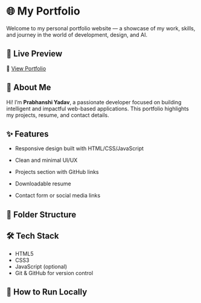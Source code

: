 # 🌐 My Portfolio
Welcome to my personal portfolio website — a showcase of my work, skills, and journey in the world of development, design, and AI.

## 🚀 Live Preview

🔗 [View Portfolio](https://portfolioprabhnashi.netlify.app/)  



## 🧠 About Me

Hi! I’m **Prabhanshi Yadav**, a passionate developer focused on building intelligent and impactful web-based applications. This portfolio highlights my projects, resume, and contact details.



## ✨ Features

- Responsive design built with HTML/CSS/JavaScript

- Clean and minimal UI/UX

- Projects section with GitHub links

- Downloadable resume

- Contact form or social media links





## 📁 Folder Structure

 ## 🛠️ Tech Stack 
- HTML5 
- CSS3 
- JavaScript (optional) 
- Git & GitHub for version control 

## 📌 How to Run Locally 
```bash git clone https://github.com/Prabhanshiyadav/My_Portfolio.git cd My_Portfolio open index.html   # Or just open in any browser 



